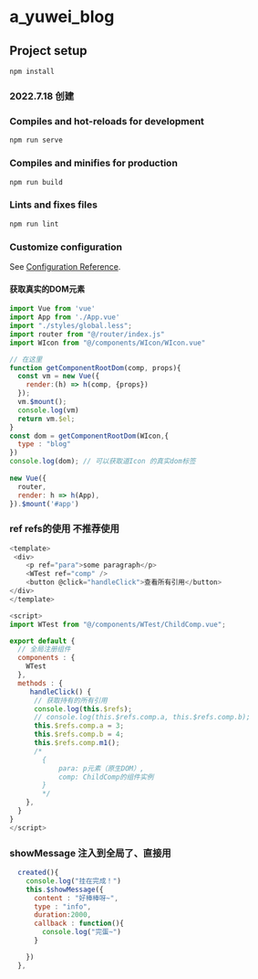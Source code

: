 # a_yuwei_blog

## Project setup
```
npm install
```

### 2022.7.18 创建

### Compiles and hot-reloads for development
```
npm run serve
```

### Compiles and minifies for production
```
npm run build
```

### Lints and fixes files
```
npm run lint
```

### Customize configuration
See [Configuration Reference](https://cli.vuejs.org/config/).


#### 获取真实的DOM元素
```js
import Vue from 'vue'
import App from './App.vue'    
import "./styles/global.less"; 
import router from "@/router/index.js"
import WIcon from "@/components/WIcon/WIcon.vue"

// 在这里
function getComponentRootDom(comp, props){
  const vm = new Vue({
    render:(h) => h(comp, {props})
  });
  vm.$mount();
  console.log(vm)
  return vm.$el; 
}
const dom = getComponentRootDom(WIcon,{
  type : "blog"
}) 
console.log(dom); // 可以获取道Icon 的真实dom标签
 
new Vue({   
  router,
  render: h => h(App),
}).$mount('#app')

```


### ref refs的使用  不推荐使用
```js
<template>
 <div>
    <p ref="para">some paragraph</p>
    <WTest ref="comp" />
    <button @click="handleClick">查看所有引用</button>
</div>
</template>

<script> 
import WTest from "@/components/WTest/ChildComp.vue";

export default { 
  // 全局注册组件
  components : { 
    WTest
  },
  methods : {
     handleClick() {
      // 获取持有的所有引用
      console.log(this.$refs);
      // console.log(this.$refs.comp.a, this.$refs.comp.b);
      this.$refs.comp.a = 3;
      this.$refs.comp.b = 4;
      this.$refs.comp.m1();
      /*
        {
        	para: p元素（原生DOM）,
        	comp: ChildComp的组件实例
        }
        */
    },
  }
} 
</script> 
```

### showMessage 注入到全局了、直接用
```js
  created(){
    console.log("挂在完成！")
    this.$showMessage({
      content : "好棒棒呀~",
      type : "info",
      duration:2000,
      callback : function(){
        console.log("完蛋~")
      }

    })
  },
```